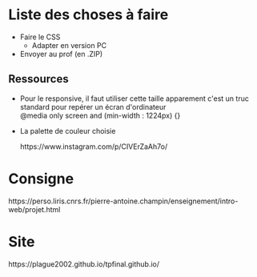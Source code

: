 <h1>Liste des choses à faire</h1>
<ul>
  <li>Faire le CSS
    <ul>
      <li>Adapter en version PC</li>
    </ul>
  </li>
  <li>Envoyer au prof (en .ZIP)</li>
</ul>
<h2>Ressources</h2>
<ul>
  <li><p>Pour le responsive, il faut utiliser cette taille apparement c'est un truc standard pour repérer un écran d'ordinateur<br/>
    @media only screen and (min-width : 1224px) {}</p></li>
  <li><p>La palette de couleur choisie</p>
    https://www.instagram.com/p/CIVErZaAh7o/</li>
</ul>
<h1>Consigne</h1>
https://perso.liris.cnrs.fr/pierre-antoine.champin/enseignement/intro-web/projet.html
<h1>Site</h1>
https://plague2002.github.io/tpfinal.github.io/
